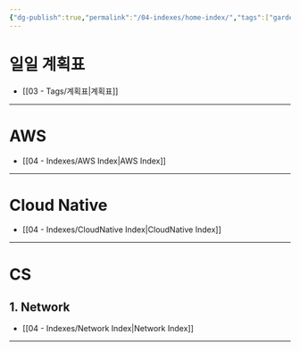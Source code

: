 ```yaml
---
{"dg-publish":true,"permalink":"/04-indexes/home-index/","tags":["gardenEntry"],"noteIcon":""}
---
```


# 일일 계획표
- [[03 - Tags/계획표\|계획표]]

---
# AWS
- [[04 - Indexes/AWS Index\|AWS Index]]

---
# Cloud Native
- [[04 - Indexes/CloudNative Index\|CloudNative Index]]

---
# CS
## 1. Network
- [[04 - Indexes/Network Index\|Network Index]]

---